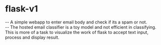 # flask-v1

-- A simple webapp to enter email body and check if its a spam or not. \
-- The hosted email classifier is a toy model and not efficient in classifying. This is more of a task to visualize the work of flask to accept text input, process and display result.  

